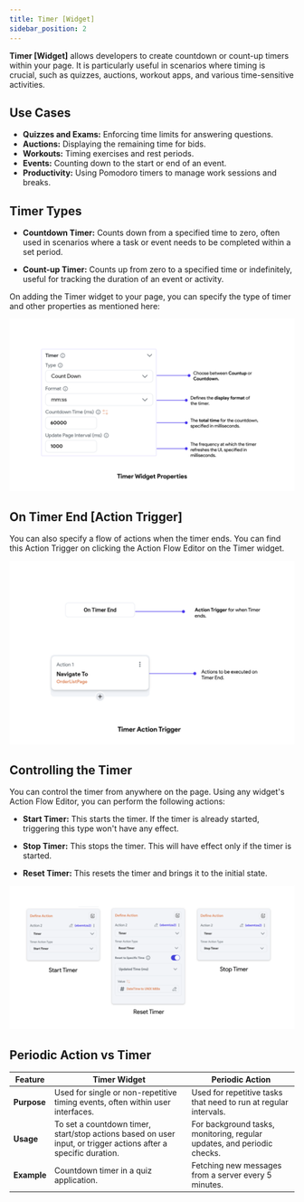 ```yaml
---
title: Timer [Widget]
sidebar_position: 2
---
```


**Timer [Widget]** allows developers to create countdown or count-up timers within your page. It is
particularly useful in scenarios where timing is crucial, such as quizzes, auctions, workout apps,
and various time-sensitive activities.

## Use Cases

- **Quizzes and Exams:** Enforcing time limits for answering questions.
- **Auctions:** Displaying the remaining time for bids.
- **Workouts:** Timing exercises and rest periods.
- **Events:** Counting down to the start or end of an event.
- **Productivity:** Using Pomodoro timers to manage work sessions and breaks.

## Timer Types

- **Countdown Timer:** Counts down from a specified time to zero, often used in scenarios where a
  task or event needs to be completed within a set period.

- **Count-up Timer:** Counts up from zero to a specified time or indefinitely, useful for tracking
  the duration of an event or activity.

On adding the Timer widget to your page, you can specify the type of timer and other properties
as mentioned here:

![timer-widget.png](imgs%2Ftimer-widget.png)

## On Timer End [Action Trigger]

You can also specify a flow of actions when the timer ends. You can find this Action Trigger on
clicking the Action Flow Editor on the Timer widget.

![timer-widget-action.png](imgs%2Ftimer-widget-action.png)

## Controlling the Timer

You can control the timer from anywhere on the page. Using any widget's Action Flow Editor, you can perform the following actions:

- **Start Timer:** This starts the timer. If the timer is already started, triggering this type
  won't
  have any effect.

- **Stop Timer:** This stops the timer. This will have effect only if the timer is started.

- **Reset Timer:** This resets the timer and brings it to the initial state.

![timer-control.png](imgs%2Ftimer-control.png)

## Periodic Action vs Timer

| Feature            | Timer Widget                                                                                       | Periodic Action                                                   |
|--------------------|----------------------------------------------------------------------------------------------------|-------------------------------------------------------------------|
| **Purpose**        | Used for single or non-repetitive timing events, often within user interfaces.                      | Used for repetitive tasks that need to run at regular intervals.  |
| **Usage**          | To set a countdown timer, start/stop actions based on user input, or trigger actions after a specific duration. | For background tasks, monitoring, regular updates, and periodic checks. |
| **Example**        | Countdown timer in a quiz application.                                                             | Fetching new messages from a server every 5 minutes.              |